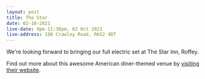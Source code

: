 ```yaml
---
layout: post
title: The Star
date: 02-10-2021
live-date: 9pm-11:30pm, 02 Oct 2021
live-address: 108 Crawley Road, RH12 4DT
---
```


We're looking forward to bringing our full electric set at The Star Inn, Roffey. 

Find out more about this awesome American diner-themed venue by [visiting their website](https://starroffey.com/about/).
